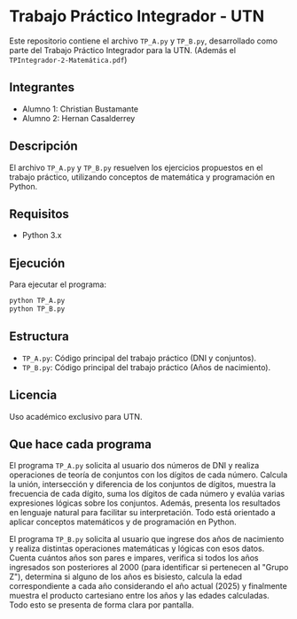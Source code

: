 # Trabajo Práctico Integrador - UTN

Este repositorio contiene el archivo `TP_A.py` y `TP_B.py`, desarrollado como parte del Trabajo Práctico Integrador para la UTN. (Además el `TPIntegrador-2-Matemática.pdf`)

## Integrantes

- Alumno 1: Christian Bustamante
- Alumno 2: Hernan Casalderrey

## Descripción

El archivo `TP_A.py` y `TP_B.py` resuelven los ejercicios propuestos en el trabajo práctico, utilizando conceptos de matemática y programación en Python.

## Requisitos

- Python 3.x

## Ejecución

Para ejecutar el programa:

```bash
python TP_A.py
python TP_B.py
```

## Estructura

- `TP_A.py`: Código principal del trabajo práctico (DNI y conjuntos).
- `TP_B.py`: Código principal del trabajo práctico (Años de nacimiento).

## Licencia

Uso académico exclusivo para UTN.

## Que hace cada programa

El programa `TP_A.py` solicita al usuario dos números de DNI y realiza operaciones de teoría de conjuntos con los dígitos de cada número. Calcula la unión, intersección y diferencia de los conjuntos de dígitos, muestra la frecuencia de cada dígito, suma los dígitos de cada número y evalúa varias expresiones lógicas sobre los conjuntos. Además, presenta los resultados en lenguaje natural para facilitar su interpretación. Todo está orientado a aplicar conceptos matemáticos y de programación en Python.

El programa `TP_B.py` solicita al usuario que ingrese dos años de nacimiento y realiza distintas operaciones matemáticas y lógicas con esos datos. Cuenta cuántos años son pares e impares, verifica si todos los años ingresados son posteriores al 2000 (para identificar si pertenecen al "Grupo Z"), determina si alguno de los años es bisiesto, calcula la edad correspondiente a cada año considerando el año actual (2025) y finalmente muestra el producto cartesiano entre los años y las edades calculadas. Todo esto se presenta de forma clara por pantalla.
